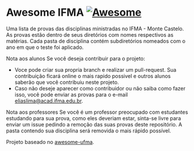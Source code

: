 
# Awesome IFMA [![Awesome](https://awesome.re/badge.svg)](https://awesome.re)



Uma lista de provas das disciplinas ministradas no IFMA - Monte Castelo.
As provas estão dentro de seus diretórios com nomes respectivos as matérias. Cada pasta de disciplina contém subdiretórios nomeados com o ano em que o teste foi aplicado.

Nota aos alunos
Se você deseja contribuir para o projeto:
 - Voce pode criar sua propria branch e realizar um pull-request. Sua contribuição ficará online o mais rapido possivel e outros alunos saberão que você contribuiu neste projeto.
 - Caso não deseje aparecer como contribuidor ou não saiba como fazer isso, você pode enviar as provas para o e-mail eliaslima@acad.ifma.edu.br.

Nota aos professores
Se você é um professor preocupado com estudantes estudando para sua prova, como eles deveriam estar, sinta-se livre para enviar um issue pedindo a remoção das suas provas deste repositório. A pasta contendo sua disciplina será removida o mais rápido possível.

Projeto baseado no [awesome-ufma](https://github.com/elheremes/awesome-ufma).
